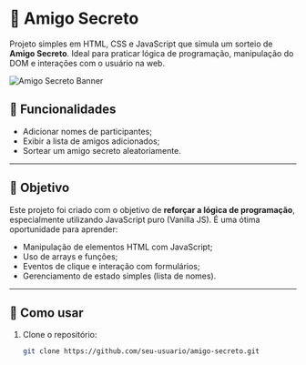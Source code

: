 # 🎁 Amigo Secreto

Projeto simples em HTML, CSS e JavaScript que simula um sorteio de **Amigo Secreto**. Ideal para praticar lógica de programação, manipulação do DOM e interações com o usuário na web.

![Amigo Secreto Banner](assets/amigo-secreto.png)

## 📌 Funcionalidades

- Adicionar nomes de participantes;
- Exibir a lista de amigos adicionados;
- Sortear um amigo secreto aleatoriamente.

---

## 🧠 Objetivo

Este projeto foi criado com o objetivo de **reforçar a lógica de programação**, especialmente utilizando JavaScript puro (Vanilla JS). É uma ótima oportunidade para aprender:

- Manipulação de elementos HTML com JavaScript;
- Uso de arrays e funções;
- Eventos de clique e interação com formulários;
- Gerenciamento de estado simples (lista de nomes).

---

## 🚀 Como usar

1. Clone o repositório:
   ```bash
   git clone https://github.com/seu-usuario/amigo-secreto.git
